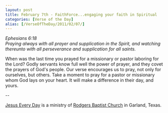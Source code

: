 ```yaml
---
layout: post
title: February 7th - FaithForce...engaging your faith in Spiritual
categories: [Verse of the Day]
alias: [/VerseOfTheDay/2011/02/07/]
---
```


_Ephesians 6:18  
Praying always with all prayer and supplication in the Spirit, and
watching thereunto with all perseverance and supplication for all
saints._

When was the last time you prayed for a missionary or pastor
laboring for the Lord? Godly servants know full well the power of
prayer, and they covet the prayers of God's people. Our verse
encourages us to pray, not only for ourselves, but others. Take a
moment to pray for a pastor or missionary whom God lays on your
heart. It will make a difference in their day, and yours.

 --

<a href=http://jesuseveryday.net>Jesus Every Day</a> is a ministry of <a href=http://rodgersbaptist.net>Rodgers Baptist Church</a> in Garland, Texas.
